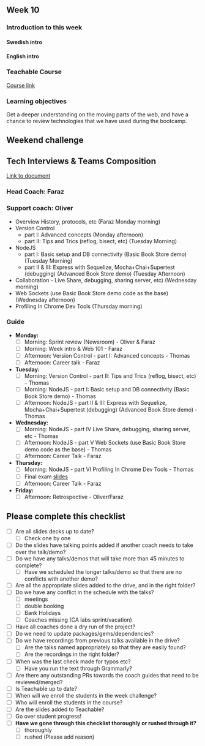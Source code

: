 ## Week 10
### Introduction to this week

#### Swedish intro


#### English intro

### Teachable Course
[Course link]()

### Learning objectives
Get a deeper understanding on the moving parts of the web, and have a chance to review technologies that we have used during the bootcamp. 

## Weekend challenge

## Tech Interviews & Teams Composition
[Link to document](https://docs.google.com/document/d/1C-y_-EP8Xd_A0nA8t_wiNo8QLRDbIdyOkoKoQPlyXCc/edit)

### Head Coach: Faraz
### Support coach: Oliver

* Overview History, protocols, etc (Faraz Monday morning)
* Version Control 
    - part I: Advanced concepts  (Monday afternoon) 
    - part II: Tips and Trics (reflog, bisect, etc) (Tuesday Morning) 
* NodeJS 
    - part I: Basic setup and DB connectivity (Basic Book Store demo) (Tuesday Morning) 
    - part II & III: Express with Sequelize, Mocha+Chai+Supertest (debugging) (Advanced Book Store demo) (Tuesday Afternoon) 
* Collaboration - Live Share, debugging, sharing server, etc) (Wednesday morning)
* Web Sockets (use Basic Book Store demo code as the base) (Wednesday afternoon)
* Profiling In Chrome Dev Tools (Thursday morning)



### Guide
- **Monday:**
	 - [ ] Morning: Sprint review (Newsroom) - Oliver & Faraz
	 - [ ] Morning: Week intro & Web 101 - Faraz
	 - [ ] Afternoon: Version Control - part I: Advanced concepts - Thomas
	 - [ ] Afternoon: Career talk - Faraz

- **Tuesday:**
	 - [ ] Morning: Version Control - part II: Tips and Trics (reflog, bisect, etc) - Thomas
	 - [ ] Morning: NodeJS - part I: Basic setup and DB connectivity (Basic Book Store demo) - Thomas
	 - [ ] Afternoon: NodeJS - part II & III: Express with Sequelize, Mocha+Chai+Supertest (debugging) (Advanced Book Store demo) - Thomas
 
- **Wednesday:** 
	 - [ ] Morning: NodeJS - part IV Live Share, debugging, sharing server, etc - Thomas
	 - [ ] Afternoon: NodeJS - part V Web Sockets (use Basic Book Store demo code as the base) - Thomas
	 - [ ] Afternoon: Career Talk - Faraz
 
- **Thursday:**
	 - [ ] Morning: NodeJS - part VI Profiling In Chrome Dev Tools - Thomas
	 - [ ] Final exam 
		[slides](https://docs.google.com/presentation/d/1T9o-6jwDtCc7qYK0r8y5xzKT3eyDYgoXy9OMMWWL4Dk/edit#slide=id.g78458fc811_0_16)
	 - [ ] Afternoon: Career Talk - Faraz
 
- **Friday:**
	 - [ ] Afternoon: Retrospective - Oliver/Faraz

## Please complete this checklist
 - [ ] Are all slides decks up to date?
   - [ ] Check one by one
 - [ ] Do the slides have talking points added if another coach needs to take over the talk/demo?
 - [ ] Do we have any talks/demos that will take more than 45 minutes to complete?
	 - [ ] Have we scheduled the longer talks/demo so that there are no conflicts with another demo?
 - [ ] Are all the appropriate slides added to the drive, and in the right folder?
 - [ ] Do we have any conflict in the schedule with the talks?
	 - [ ]  meetings
	 - [ ] double booking
	 - [ ] Bank Holidays
   - [ ] Coaches missing (CA labs sprint/vacation)
- [ ] Have all coaches done a dry run of the project?
- [ ] Do we need to update packages/gems/dependencies?
- [ ] Do we have recordings from previous talks available in the drive?
	- [ ] Are the talks named appropriately so that they are easily found? 
	- [ ] Are the recordings in the right folder?
- [ ] When was the last check made for typos etc?
	- [ ] Have you run the text through Grammarly?
- [ ] Are there any outstanding PRs towards the coach guides that need to be reviewed/merged?
- [ ] Is Teachable up to date?
- [ ] When will we enroll the students in the week challenge?
- [ ] Who will enroll the students in the course?
- [ ] Are the slides added to Teachable?
- [ ] Go over student progress!
- [ ] **Have we gone through this checklist thoroughly or rushed through it?**
    - [ ] thoroughly
    - [ ] rushed (Please add reason)
